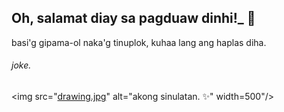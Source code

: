 ## **Oh, salamat diay sa pagduaw dinhi!_** 👋

basi'g gipama-ol naka'g tinuplok, kuhaa lang ang haplas diha.
###### joke.
<img src="[drawing.jpg](https://github.com/jomelmelmel/jomelmelmel/raw/main/sinulatan.png)" alt="akong sinulatan. ✨" width=500"/>
<!--
**jomelmelmel/jomelmelmel** is a ✨ _special_ ✨ repository because its `README.md` (this file) appears on your GitHub profile.

Here are some ideas to get you started:

- 🔭 I’m currently working on ...
- 🌱 I’m currently learning ...
- 👯 I’m looking to collaborate on ...
- 🤔 I’m looking for help with ...
- 💬 Ask me about ...
- 📫 How to reach me: ...
- 😄 Pronouns: ...
- ⚡ Fun fact: ...
-->
